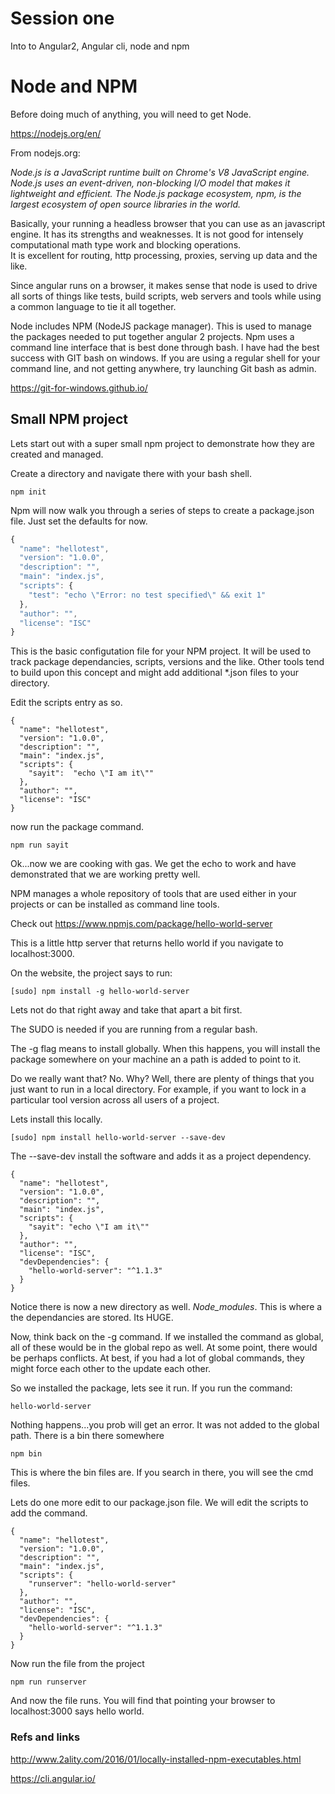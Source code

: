 
# Session one

Into to Angular2, Angular cli, node and npm

# Node and NPM

Before doing much of anything, you will need to get Node.

https://nodejs.org/en/

From nodejs.org:

_Node.js is a JavaScript runtime built on Chrome's V8 JavaScript engine. Node.js uses an event-driven, non-blocking I/O model that makes it lightweight and efficient. The Node.js package ecosystem, npm, is the largest ecosystem of open source libraries in the world._

Basically, your running a headless browser that you can use as an javascript engine. 
It has its strengths and weaknesses. 
It is not good for intensely computational math type work and blocking operations.  
It is excellent for routing, http processing, proxies, serving up data and the like.  

Since angular runs on a browser, it makes sense that node is used to drive all sorts of things like tests, build scripts, web servers and tools while
using a common language to tie it all together.

Node includes NPM (NodeJS package manager). This is used to manage the packages needed to put together angular 2 projects.
Npm uses a command line interface that is best done through bash. I have had the best success with GIT bash on windows. If you are using 
a regular shell for your command line, and not getting anywhere, try launching Git bash as admin. 

https://git-for-windows.github.io/

## Small NPM project

Lets start out with a super small npm project to demonstrate how they are created and managed.  

Create a directory and navigate there with your bash shell.

```
npm init
```

Npm will now walk you through a series of steps to create a package.json file. Just set the defaults for now.

```javascript
{
  "name": "hellotest",
  "version": "1.0.0",
  "description": "",
  "main": "index.js",
  "scripts": {
    "test": "echo \"Error: no test specified\" && exit 1"
  },
  "author": "",
  "license": "ISC"
}
```

This is the basic configutation file for your NPM project.  It will be used to track package dependancies, scripts, versions and the like.
Other tools tend to build upon this concept and might add additional *.json files to your directory.

Edit the scripts entry as so.


```javscript
{
  "name": "hellotest",
  "version": "1.0.0",
  "description": "",
  "main": "index.js",
  "scripts": {
    "sayit":  "echo \"I am it\""
  },
  "author": "",
  "license": "ISC"
}
```

now run the package command.

```
npm run sayit
```

Ok...now we are cooking with gas.
We get the echo to work and have demonstrated that we are working pretty well.

NPM manages a whole repository of tools that are used either in your projects or can be installed as command line tools.

Check out 
https://www.npmjs.com/package/hello-world-server

This is a little http server that returns hello world if you navigate to localhost:3000.

On the website, the project says to run: 

```
[sudo] npm install -g hello-world-server
```

Lets not do that right away and take that apart a bit first.

The SUDO is needed if you are running from a regular bash.

The -g flag means to install globally.  When this happens, you will install the package somewhere
on your machine an a path is added to point to it.

Do we really want that? No.
Why? Well, there are plenty of things that you just want to run in a local directory.
For example, if you want to lock in a particular tool version across all users of a project.

Lets install this locally.

```
[sudo] npm install hello-world-server --save-dev
```

The --save-dev install the software and adds it as a project dependency.


```
{
  "name": "hellotest",
  "version": "1.0.0",
  "description": "",
  "main": "index.js",
  "scripts": {
    "sayit": "echo \"I am it\""
  },
  "author": "",
  "license": "ISC",
  "devDependencies": {
    "hello-world-server": "^1.1.3"
  }
}
```

Notice there is now a new directory as well. *Node_modules*.  This is where a the dependancies are stored.  Its HUGE.

Now, think back on the -g command. If we installed the command as global, all of these would be in the global repo as well.
At some point, there would be perhaps conflicts.  At best, if you had a lot of global commands, they might force each other to the update each other.

So we installed the package, lets see it run.
If you run the command:

```
hello-world-server
```

Nothing happens...you prob will get an error. It was not added to the global path. There is a bin there somewhere

```
npm bin
```

This is where the bin files are.  If you search in there, you will see the cmd files.

Lets do one more edit to our package.json file. We will edit the scripts to add the command.

```
{
  "name": "hellotest",
  "version": "1.0.0",
  "description": "",
  "main": "index.js",
  "scripts": {
    "runserver": "hello-world-server"
  },
  "author": "",
  "license": "ISC",
  "devDependencies": {
    "hello-world-server": "^1.1.3"
  }
}
```

Now run the file from the project

```
npm run runserver
```

And now the file runs. You will find that pointing your browser to localhost:3000 says hello world.


### Refs and links

http://www.2ality.com/2016/01/locally-installed-npm-executables.html



























https://cli.angular.io/
